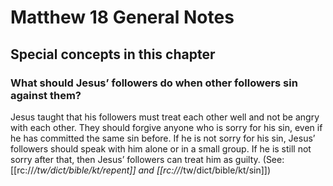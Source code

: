 # Matthew 18 General Notes
## Special concepts in this chapter

### What should Jesus’ followers do when other followers sin against them?

Jesus taught that his followers must treat each other well and not be angry with each other. They should forgive anyone who is sorry for his sin, even if he has committed the same sin before. If he is not sorry for his sin, Jesus’ followers should speak with him alone or in a small group. If he is still not sorry after that, then Jesus’ followers can treat him as guilty. (See: [[rc://*/tw/dict/bible/kt/repent]] and [[rc://*/tw/dict/bible/kt/sin]])
